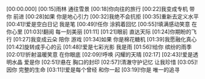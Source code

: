 [00:00.000]
[00:15]雨林 通往雪景
[00:18]你向往的旅行
[00:22]我变成专机 带你 前进
[00:28]如果 你是地心引力
[00:32]我绝不会抗拒
[00:35]重新去定义水平
[00:41]!爱是空白日记 我是笔
[00:49]!任你 涂鸦着回忆
[00:55]!填满感动笑意 在你心里
[01:03]!翻阅 每一刻美丽
[01:11]
[01:21]眼前 直达天际
[01:24]你期盼的飞行
[01:27]我变成云朵 陪你 游戏
[01:34]如果 你是棉花糖机
[01:39]我愿融化真心
[01:42]旋转成手心的云
[01:48]!爱是七彩光影 我是雨
[01:56]!给你 缤纷的雨季
[02:01]!折射温暖笑意 在你眼底
[02:09]!呼唤 闪耀的天晴
[02:17]
[02:43]!爱是透明水晶 爱是你
[02:51]!悬在 胸口的封印
[02:57]!清澈守护记忆 让我珍惜
[03:05]!因你 完整的生命
[03:11]!爱是每个曾经 和你一起
[03:19]!你是 唯一的追寻